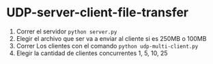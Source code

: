 # UDP-server-client-file-transfer

1. Correr el servidor `python server.py`
2. Elegir el archivo que ser va a enviar al cliente si es 250MB o 100MB
3. Correr Los clientes con el comando `python udp-multi-client.py`
4. Elegir la cantidad de clientes concurrentes 1, 5, 10, 25
